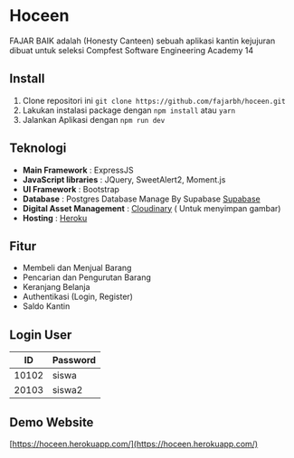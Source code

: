 # Hoceen
FAJAR BAIK adalah (Honesty Canteen) sebuah aplikasi kantin kejujuran 
dibuat untuk seleksi Compfest Software Engineering Academy 14 


## Install

1. Clone repositori ini
   `git clone https://github.com/fajarbh/hoceen.git`
2. Lakukan instalasi package dengan `npm install` atau `yarn`
3. Jalankan Aplikasi dengan `npm run dev`

## Teknologi
- **Main Framework** : ExpressJS
- **JavaScript libraries** : JQuery, SweetAlert2, Moment.js
- **UI Framework** : Bootstrap
- **Database** : Postgres Database Manage By Supabase [Supabase](https://supabase.io/)
- **Digital Asset Management** : [Cloudinary](https://cloudinary.com) ( Untuk menyimpan gambar)
- **Hosting** : [Heroku](https://www.heroku.com/)

## Fitur
- Membeli dan Menjual Barang
- Pencarian dan Pengurutan Barang
- Keranjang Belanja
- Authentikasi (Login, Register)
- Saldo Kantin

## Login User 
| ID | Password |
| -- | -- |
| 10102 | siswa |
| 20103 | siswa2 |

## Demo Website

[https://hoceen.herokuapp.com/](https://hoceen.herokuapp.com/)
